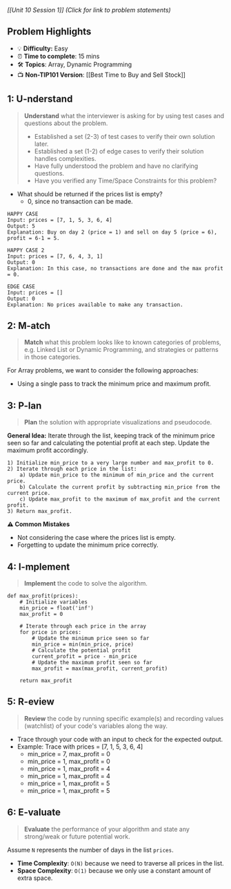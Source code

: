 *[[Unit 10 Session 1]] (Click for link to problem statements)*

## Problem Highlights

* 💡 **Difficulty:** Easy
* ⏰ **Time to complete**: 15 mins
* 🛠️ **Topics**: Array, Dynamic Programming
* 📺 **Non-TIP101 Version**: [[Best Time to Buy and Sell Stock]]
    
## 1: U-nderstand
 
> **Understand** what the interviewer is asking for by using test cases and questions about the problem.
> - Established a set (2-3) of test cases to verify their own solution later.
> - Established a set (1-2) of edge cases to verify their solution handles complexities.
> - Have fully understood the problem and have no clarifying questions.
> - Have you verified any Time/Space Constraints for this problem?

- What should be returned if the prices list is empty?
    - 0, since no transaction can be made.

```
HAPPY CASE
Input: prices = [7, 1, 5, 3, 6, 4]
Output: 5
Explanation: Buy on day 2 (price = 1) and sell on day 5 (price = 6), profit = 6-1 = 5.

HAPPY CASE 2
Input: prices = [7, 6, 4, 3, 1]
Output: 0
Explanation: In this case, no transactions are done and the max profit = 0.

EDGE CASE
Input: prices = []
Output: 0
Explanation: No prices available to make any transaction.
```
    
## 2: M-atch

> **Match** what this problem looks like to known categories of problems, e.g. Linked List or Dynamic Programming, and strategies or patterns in those categories.

For Array problems, we want to consider the following approaches:

- Using a single pass to track the minimum price and maximum profit.

## 3: P-lan

> **Plan** the solution with appropriate visualizations and pseudocode.

**General Idea:** Iterate through the list, keeping track of the minimum price seen so far and calculating the potential profit at each step. Update the maximum profit accordingly.

```
1) Initialize min_price to a very large number and max_profit to 0.
2) Iterate through each price in the list:
    a) Update min_price to the minimum of min_price and the current price.
    b) Calculate the current profit by subtracting min_price from the current price.
    c) Update max_profit to the maximum of max_profit and the current profit.
3) Return max_profit.
```

**⚠️ Common Mistakes**

- Not considering the case where the prices list is empty.
- Forgetting to update the minimum price correctly.

## 4: I-mplement

> **Implement** the code to solve the algorithm.

```
def max_profit(prices):
    # Initialize variables
    min_price = float('inf')
    max_profit = 0
    
    # Iterate through each price in the array
    for price in prices:
        # Update the minimum price seen so far
        min_price = min(min_price, price)
        # Calculate the potential profit
        current_profit = price - min_price
        # Update the maximum profit seen so far
        max_profit = max(max_profit, current_profit)
    
    return max_profit
```
 
## 5: R-eview

> **Review** the code by running specific example(s) and recording values (watchlist) of your code's variables along the way.

- Trace through your code with an input to check for the expected output.
- Example: Trace with prices = [7, 1, 5, 3, 6, 4]
    - min_price = 7, max_profit = 0
    - min_price = 1, max_profit = 0
    - min_price = 1, max_profit = 4
    - min_price = 1, max_profit = 4
    - min_price = 1, max_profit = 5
    - min_price = 1, max_profit = 5

## 6: E-valuate

> **Evaluate** the performance of your algorithm and state any strong/weak or future potential work.

Assume `N` represents the number of days in the list `prices`.

* **Time Complexity**: `O(N)` because we need to traverse all prices in the list.
* **Space Complexity**: `O(1)` because we only use a constant amount of extra space.